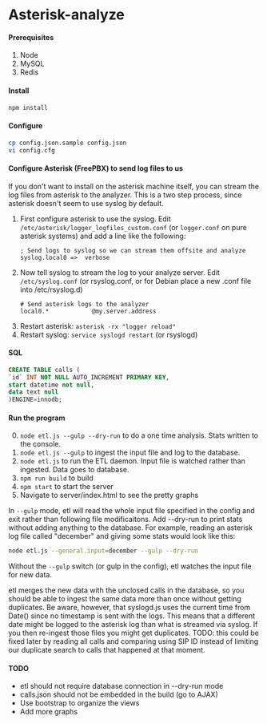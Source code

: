 # Asterisk-analyze

#### Prerequisites
1. Node
2. MySQL
3. Redis


#### Install

```bash
npm install
```

#### Configure
```bash
cp config.json.sample config.json
vi config.cfg
```

#### Configure Asterisk (FreePBX) to send log files to us 

If you don't want to install on the asterisk machine itself, you can stream the log files from asterisk to the analyzer.  This is a two step process, since asterisk doesn't seem to use syslog by default.  

1. First configure asterisk to use the syslog.  Edit ```/etc/asterisk/logger_logfiles_custom.conf``` (or ```logger.conf``` on pure asterisk systems) and add a line like the following: 
    ```
    ; Send logs to syslog so we can stream them offsite and analyze
    syslog.local0 =>  verbose
    ```
2. Now tell syslog to stream the log to your analyze server. Edit ```/etc/syslog.conf``` (or rsyslog.conf, or for Debian place a new .conf file into /etc/rsyslog.d)
    ```
    # Send asterisk logs to the analyzer
    local0.*            @my.server.address
    ```
3. Restart asterisk: ```asterisk -rx "logger reload"```
4. Restart syslog: ```service syslogd restart``` (or rsyslogd)


#### SQL
```sql
CREATE TABLE calls (
`id` INT NOT NULL AUTO_INCREMENT PRIMARY KEY,
start datetime not null,
data text null
)ENGINE=innodb;
```

#### Run the program
0. ```node etl.js --gulp --dry-run``` to do a one time analysis.  Stats written to the console.
0. ```node etl.js --gulp``` to ingest the input file and log to the database.
1. ```node etl.js``` to run the ETL daemon.  Input file is watched rather than ingested.  Data goes to database.
2. ```npm run build``` to build
3. ```npm start``` to start the server
4. Navigate to server/index.html to see the pretty graphs


In ```--gulp``` mode, etl will read the whole input file specified in the config and exit rather than following file modificaitons.   Add --dry-run to print stats without adding anything to the database.  For example, reading an asterisk log file called "december" and giving some stats would look like this:

```bash
node etl.js --general.input=december --gulp --dry-run
```

Without the ```--gulp``` switch (or gulp in the config), etl watches the input file for new data.

etl merges the new data with the unclosed calls in the database, so you should be able to ingest the same data more than once without getting duplicates.  Be aware, however, that syslogd.js uses the current time from Date() since no timestamp is sent with the logs.  This means that a different date might be logged to the asterisk log than what is streamed via syslog.  If you then re-ingest those files you might get duplicates.  TODO: this could be fixed later by reading all calls and comparing using SIP ID instead of limiting our duplicate search to calls that happened at that moment.


#### TODO
- etl should not require database connection in --dry-run mode
- calls.json should not be embedded in the build (go to AJAX)
- Use bootstrap to organize the views
- Add more graphs


